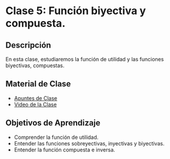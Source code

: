 # Clase 5: Función biyectiva y compuesta.

## Descripción
En esta clase, estudiaremos la función de utilidad y las funciones biyectivas, compuestas.

## Material de Clase
- [Apuntes de Clase](https://miro.com/app/board/uXjVK3CJUh0=/?share_link_id=654874216577)
- [Video de la Clase](https://youtu.be/b7RG6Ha9EEg)

## Objetivos de Aprendizaje
- Comprender la función de utilidad.
- Entender las funciones sobreyectivas, inyectivas y biyectivas.
- Entender la función compuesta e inversa.


